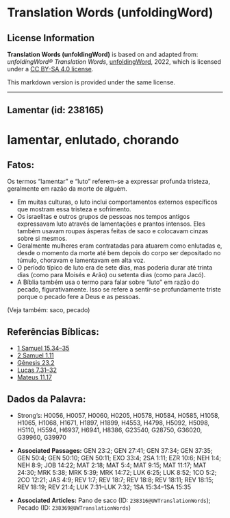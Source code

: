 # Translation Words (unfoldingWord)

## License Information

**Translation Words (unfoldingWord)** is based on and adapted from: _unfoldingWord® Translation Words_, [unfoldingWord](https://unfoldingword.org/utw), 2022, which is licensed under a [CC BY-SA 4.0 license](https://creativecommons.org/licenses/by-sa/4.0/legalcode.en).

This markdown version is provided under the same license.



--------------------------------

## Lamentar (id: 238165)

lamentar, enlutado, chorando
============================

Fatos:
------

Os termos “lamentar” e “luto” referem\-se a expressar profunda tristeza, geralmente em razão da morte de alguém.

* Em muitas culturas, o luto inclui comportamentos externos específicos que mostram essa tristeza e sofrimento.
* Os israelitas e outros grupos de pessoas nos tempos antigos expressavam luto através de lamentações e prantos intensos. Eles também usavam roupas ásperas feitas de saco e colocavam cinzas sobre si mesmos.
* Geralmente mulheres eram contratadas para atuarem como enlutadas e, desde o momento da morte até bem depois do corpo ser depositado no túmulo, choravam e lamentavam em alta voz.
* O período típico de luto era de sete dias, mas poderia durar até trinta dias (como para Moisés e Arão) ou setenta dias (como para Jacó).
* A Bíblia também usa o termo para falar sobre “luto” em razão do pecado, figurativamente. Isso se refere a sentir\-se profundamente triste porque o pecado fere a Deus e as pessoas.

(Veja também: saco, pecado)

Referências Bíblicas:
---------------------

* [1 Samuel 15\.34–35](https://ref.ly/1Sam15:34-1Sam15:35)
* [2 Samuel 1\.11](https://ref.ly/2Sam1:11)
* [Gênesis 23\.2](https://ref.ly/Gen23:2)
* [Lucas 7\.31–32](https://ref.ly/Luke7:31-Luke7:32)
* [Mateus 11\.17](https://ref.ly/Matt11:17)

Dados da Palavra:
-----------------

* Strong’s: H0056, H0057, H0060, H0205, H0578, H0584, H0585, H1058, H1065, H1068, H1671, H1897, H1899, H4553, H4798, H5092, H5098, H5110, H5594, H6937, H6941, H8386, G23540, G28750, G36020, G39960, G39970

* **Associated Passages:** GEN 23:2; GEN 27:41; GEN 37:34; GEN 37:35; GEN 50:4; GEN 50:10; GEN 50:11; EXO 33:4; 2SA 1:11; EZR 10:6; NEH 1:4; NEH 8:9; JOB 14:22; MAT 2:18; MAT 5:4; MAT 9:15; MAT 11:17; MAT 24:30; MRK 5:38; MRK 5:39; MRK 14:72; LUK 6:25; LUK 8:52; 1CO 5:2; 2CO 12:21; JAS 4:9; REV 1:7; REV 18:7; REV 18:8; REV 18:11; REV 18:15; REV 18:19; REV 21:4; LUK 7:31–LUK 7:32; 1SA 15:34–1SA 15:35
* **Associated Articles:** Pano de saco (ID: `238316@UWTranslationWords`); Pecado (ID: `238369@UWTranslationWords`)

